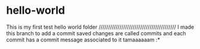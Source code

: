 # hello-world
This is my first test hello world folder
/////////////////////////////////////////
I made this branch to add a commit
saved changes are called commits and each commit has a commit message associated to it
tamaaaaaam :*